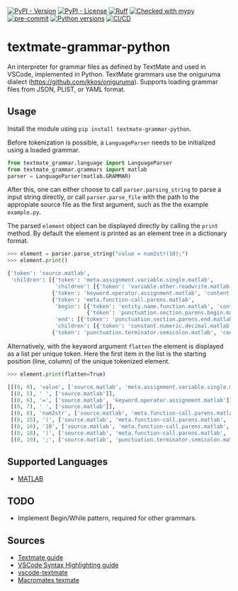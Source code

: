 [![PyPI - Version](https://img.shields.io/pypi/v/textmate-grammar-python.svg)](https://pypi.python.org/pypi/textmate-grammar-python)
[![PyPI - License](https://img.shields.io/pypi/l/textmate-grammar-python.svg)](https://github.com/watermarkhu/textmate-grammar-python/tree/main?tab=MIT-1-ov-file)
[![Ruff](https://img.shields.io/endpoint?url=https://raw.githubusercontent.com/astral-sh/ruff/main/assets/badge/v2.json)](https://github.com/astral-sh/ruff)
[![Checked with mypy](https://img.shields.io/badge/mypy-checked-blue)](http://mypy-lang.org/)
[![pre-commit](https://img.shields.io/badge/pre--commit-enabled-brightgreen?logo=pre-commit)](https://github.com/pre-commit/pre-commit)
[![Python versions](https://img.shields.io/pypi/pyversions/textmate-grammar-python.svg)](https://pypi.python.org/pypi/textmate-grammar-python)
[![CI/CD](https://github.com/watermarkhu/textmate-grammar-python/actions/workflows/ci.yml/badge.svg?branch=main)](https://github.com/watermarkhu/textmate-grammar-python/blob/main/.github/workflows/ci.yml)


# textmate-grammar-python

An interpreter for grammar files as defined by TextMate and used in VSCode, implemented in Python. TextMate grammars use the oniguruma dialect (https://github.com/kkos/oniguruma). Supports loading grammar files from JSON, PLIST, or YAML format. 


## Usage
Install the module using `pip install textmate-grammar-python`.

Before tokenization is possible, a `LanguageParser` needs to be initialized using a loaded grammar. 

```python
from textmate_grammar.language import LanguageParser
from textmate_grammar.grammars import matlab
parser = LanguageParser(matlab.GRAMMAR)
```

After this, one can either choose to call `parser.parsing_string` to parse a input string directly, or call `parser.parse_file` with the path to the appropiate source file as the first argument, such as the the example `example.py`. 

The parsed `element` object can be displayed directly by calling the `print` method. By default the element is printed as an element tree in a dictionary format. 

```python
>>> element = parser.parse_string("value = num2str(10);")
>>> element.print()

{'token': 'source.matlab',
 'children': [{'token': 'meta.assignment.variable.single.matlab', 
               'children': [{'token': 'variable.other.readwrite.matlab', 'content': 'value'}]},
              {'token': 'keyword.operator.assignment.matlab', 'content': '='},
              {'token': 'meta.function-call.parens.matlab',
               'begin': [{'token': 'entity.name.function.matlab', 'content': 'num2str'},
                         {'token': 'punctuation.section.parens.begin.matlab', 'content': '('}],
               'end': [{'token': 'punctuation.section.parens.end.matlab', 'content': ')'}],
               'children': [{'token': 'constant.numeric.decimal.matlab', 'content': '10'}]},
              {'token': 'punctuation.terminator.semicolon.matlab', 'content': ';'}]}

```
Alternatively, with the keyword argument `flatten` the element is displayed as a list per unique token. Here the first item in the list is the starting position (line, column) of the unique tokenized element. 

```python
>>> element.print(flatten=True)

[[(0, 0), 'value', ['source.matlab', 'meta.assignment.variable.single.matlab', 'variable.other.readwrite.matlab']],
 [(0, 5), ' ', ['source.matlab']],
 [(0, 6), '=', ['source.matlab', 'keyword.operator.assignment.matlab']],
 [(0, 7), ' ', ['source.matlab']],
 [(0, 8), 'num2str', ['source.matlab', 'meta.function-call.parens.matlab', 'entity.name.function.matlab']],
 [(0, 15), '(', ['source.matlab', 'meta.function-call.parens.matlab', 'punctuation.section.parens.begin.matlab']],
 [(0, 16), '10', ['source.matlab', 'meta.function-call.parens.matlab', 'constant.numeric.decimal.matlab']],
 [(0, 18), ')', ['source.matlab', 'meta.function-call.parens.matlab', 'punctuation.section.parens.end.matlab']],
 [(0, 19), ';', ['source.matlab', 'punctuation.terminator.semicolon.matlab']]]
```

## Supported Languages
- [MATLAB](https://github.com/mathworks/MATLAB-Language-grammar)

## TODO
- Implement Begin/While pattern, required for other grammars.

## Sources
- [Textmate guide](https://www.apeth.com/nonblog/stories/textmatebundle.html)
- [VSCode Syntax Highlighting guide](https://code.visualstudio.com/api/language-extensions/syntax-highlight-guide)
- [vscode-textmate](https://github.com/microsoft/vscode-textmate)
- [Macromates texmate](https://macromates.com/textmate/manual/)
